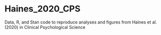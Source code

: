 # Haines_2020_CPS
Data, R, and Stan code to reproduce analyses and figures from Haines et al. (2020) in Clinical Psychological Science
